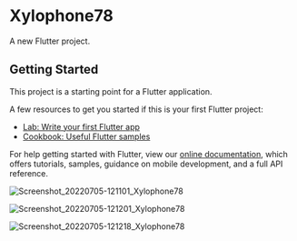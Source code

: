 # Xylophone78

A new Flutter project.

## Getting Started

This project is a starting point for a Flutter application.

A few resources to get you started if this is your first Flutter project:

- [Lab: Write your first Flutter app](https://flutter.dev/docs/get-started/codelab)
- [Cookbook: Useful Flutter samples](https://flutter.dev/docs/cookbook)

For help getting started with Flutter, view our
[online documentation](https://flutter.dev/docs), which offers tutorials,
samples, guidance on mobile development, and a full API reference.

![Screenshot_20220705-121101_Xylophone78](https://user-images.githubusercontent.com/41161653/177263647-efe7970f-44c7-45b5-85c8-a5dfd2523859.png)

![Screenshot_20220705-121201_Xylophone78](https://user-images.githubusercontent.com/41161653/177263650-d9a70cd2-b523-469f-82b5-920c19d1c76c.png)

![Screenshot_20220705-121218_Xylophone78](https://user-images.githubusercontent.com/41161653/177263652-18480423-5eea-4f3a-ae98-309c25fa5110.png)
